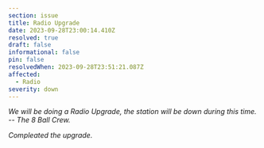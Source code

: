 ```yaml
---
section: issue
title: Radio Upgrade
date: 2023-09-28T23:00:14.410Z
resolved: true
draft: false
informational: false
pin: false
resolvedWhen: 2023-09-28T23:51:21.087Z
affected:
  - Radio
severity: down
---
```

*We will be doing a Radio Upgrade, the station will be down during this time. -- The 8 Ball Crew.*

*Compleated the upgrade.*